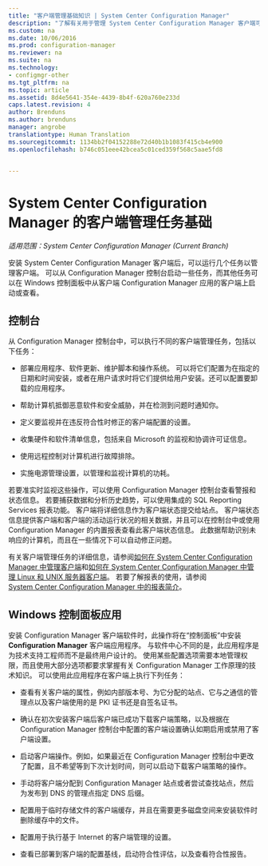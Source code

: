 ```yaml
---
title: "客户端管理基础知识 | System Center Configuration Manager"
description: "了解有关用于管理 System Center Configuration Manager 客户端可运行的任务的详细信息。"
ms.custom: na
ms.date: 10/06/2016
ms.prod: configuration-manager
ms.reviewer: na
ms.suite: na
ms.technology:
- configmgr-other
ms.tgt_pltfrm: na
ms.topic: article
ms.assetid: 8d4e5641-354e-4439-8b4f-620a760e233d
caps.latest.revision: 4
author: Brenduns
ms.author: brenduns
manager: angrobe
translationtype: Human Translation
ms.sourcegitcommit: 1134bb2f04152288e72d40b1b1083f415cb4e900
ms.openlocfilehash: b746c051eee42bcea5c01ced359f568c5aae5fd8


---
```

# <a name="fundamentals-of-client-management-tasks-for-system-center-configuration-manager"></a>System Center Configuration Manager 的客户端管理任务基础

*适用范围：System Center Configuration Manager (Current Branch)*

安装 System Center Configuration Manager 客户端后，可以运行几个任务以管理客户端。  可以从 Configuration Manager 控制台启动一些任务，而其他任务可以在 Windows 控制面板中从客户端 Configuration Manager 应用的客户端上启动或查看。  

## <a name="the-console"></a>控制台  
 从 Configuration Manager 控制台中，可以执行不同的客户端管理任务，包括以下任务：  

-   部署应用程序、软件更新、维护脚本和操作系统。 可以将它们配置为在指定的日期和时间安装，或者在用户请求时将它们提供给用户安装。还可以配置要卸载的应用程序。  

-   帮助计算机抵御恶意软件和安全威胁，并在检测到问题时通知你。  

-   定义要监视并在违反符合性时修正的客户端配置的设置。  

-   收集硬件和软件清单信息，包括来自 Microsoft 的监视和协调许可证信息。  

-   使用远程控制对计算机进行故障排除。  

-   实施电源管理设置，以管理和监视计算机的功耗。  

若要准实时监视这些操作，可以使用 Configuration Manager 控制台查看警报和状态信息。 若要捕获数据和分析历史趋势，可以使用集成的 SQL Reporting Services 报表功能。  客户端将详细信息作为客户端状态提交给站点。  客户端状态信息提供客户端和客户端的活动运行状况的相关数据，并且可以在控制台中或使用 Configuration Manager 的内置报表查看此客户端状态信息。 此数据帮助识别未响应的计算机，而且在一些情况下可以自动修正问题。  

 有关客户端管理任务的详细信息，请参阅[如何在 System Center Configuration Manager 中管理客户端](../../core/clients/manage/manage-clients.md)和[如何在 System Center Configuration Manager 中管理 Linux 和 UNIX 服务器客户端](../../core/clients/manage/manage-clients-for-linux-and-unix-servers.md)。 若要了解报表的使用，请参阅   
            [System Center Configuration Manager 中的报表简介](../../core/servers/manage/introduction-to-reporting.md)。  

## <a name="the-windows-control-panel-app"></a>Windows 控制面板应用  
 安装 Configuration Manager 客户端软件时，此操作将在“控制面板”中安装 **Configuration Manager** 客户端应用程序。 与软件中心不同的是，此应用程序是为技术支持工程师而不是最终用户设计的。 使用某些配置选项需要本地管理权限，而且使用大部分选项都要求掌握有关 Configuration Manager 工作原理的技术知识。 可以使用此应用程序在客户端上执行下列任务：  

-   查看有关客户端的属性，例如内部版本号、为它分配的站点、它与之通信的管理点以及客户端使用的是 PKI 证书还是自签名证书。  

-   确认在初次安装客户端后客户端已成功下载客户端策略，以及根据在 Configuration Manager 控制台中配置的客户端设置确认如期启用或禁用了客户端设置。  

-   启动客户端操作。例如，如果最近在 Configuration Manager 控制台中更改了配置，且不希望等到下次计划时间，则可以启动下载客户端策略的操作。  

-   手动将客户端分配到 Configuration Manager 站点或者尝试查找站点，然后为发布到 DNS 的管理点指定 DNS 后缀。  

-   配置用于临时存储文件的客户端缓存，并且在需要更多磁盘空间来安装软件时删除缓存中的文件。  

-   配置用于执行基于 Internet 的客户端管理的设置。  

-   查看已部署到客户端的配置基线，启动符合性评估，以及查看符合性报告。  



<!--HONumber=Nov16_HO1-->



